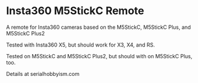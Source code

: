 # Insta360 M5StickC Remote
A remote for Insta360 cameras based on the M5StickC, M5StickC Plus, and M5StickC Plus2

Tested with Insta360 X5, but should work for X3, X4, and RS.

Tested on M5StickC and M5StickC Plus2, but should with on M5StickC Plus, too.

Details at serialhobbyism.com
